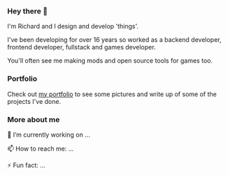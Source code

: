 ### Hey there 👋

I'm Richard and I design and develop 'things'.

I've been developing for over 16 years so worked as a backend developer, frontend developer, fullstack and games developer.

You'll often see me making mods and open source tools for games too.

### Portfolio

Check out [my portfolio]([http://www.richardgriffiths.dev) to see some pictures and write up of some of the projects I've done.

### More about me

🔭 I’m currently working on ...

📫 How to reach me: ...

⚡ Fun fact: ...
